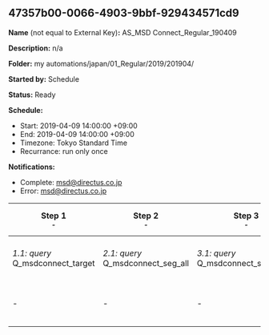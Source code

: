 ## 47357b00-0066-4903-9bbf-929434571cd9

**Name** (not equal to External Key)**:** AS_MSD Connect_Regular_190409

**Description:** n/a

**Folder:** my automations/japan/01_Regular/2019/201904/

**Started by:** Schedule

**Status:** Ready

**Schedule:**

* Start: 2019-04-09 14:00:00 +09:00
* End: 2019-04-09 14:00:00 +09:00
* Timezone: Tokyo Standard Time
* Recurrance: run only once

**Notifications:**

* Complete: msd@directus.co.jp
* Error: msd@directus.co.jp

| Step 1<br>_<small>-</small>_ | Step 2<br>_<small>-</small>_ | Step 3<br>_<small>-</small>_ | Step 4<br>_<small>-</small>_ | Step 5<br>_<small>-</small>_ | Step 6<br>_<small>-</small>_ | Step 7<br>_<small>-</small>_ |
| --- | --- | --- | --- | --- | --- | --- |
| _1.1: query_<br>Q_msdconnect_target | _2.1: query_<br>Q_msdconnect_seg_all | _3.1: query_<br>Q_msdconnect_seg_all_ex | _4.1: query_<br>Q_msdconnect_seg_pharma | _5.1: query_<br>Q_msdconnect_seg_doctor | _6.1: wait_<br>04:00 午後 | _7.1: emailSend_<br>MA_MSD Connect_Regular_医師用_190409 |
| - | - | - | - | - | - | _7.2: emailSend_<br>MA_MSD Connect_Regular_薬剤師用_190409 |
